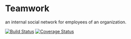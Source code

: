 # Teamwork
an internal social network for employees of an organization.

[![Build Status](https://travis-ci.org/meetKazuki/Teamwork.svg?branch=develop)](https://travis-ci.org/meetKazuki/Teamwork)
[![Coverage Status](https://coveralls.io/repos/github/meetKazuki/Teamwork/badge.svg?branch=develop)](https://coveralls.io/github/meetKazuki/Teamwork?branch=develop)

